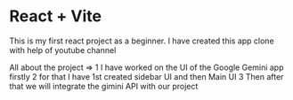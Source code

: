 # React + Vite
This is my first react project as a beginner.
I have created this app clone with help of youtube channel


All about the project =>
1 I have worked on the UI of the Google Gemini app firstly
2 for that I have 1st created sidebar UI and then Main UI
3 Then after that we will integrate the gimini API with our project 
